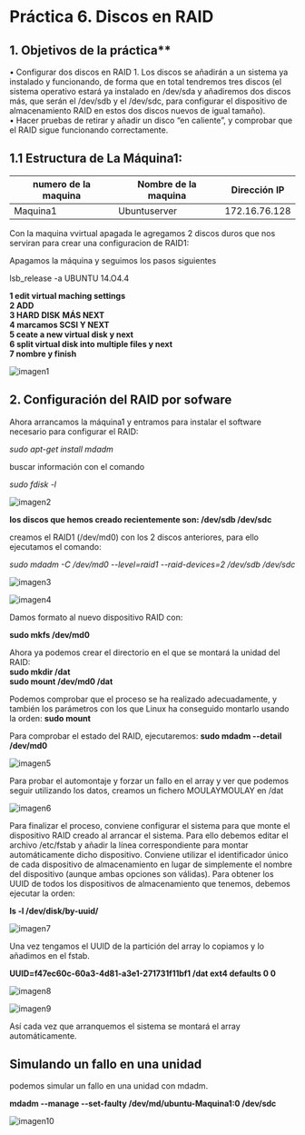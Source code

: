 
# Práctica 6. Discos en RAID

## 1. Objetivos de la práctica**

• Configurar dos discos en RAID 1. Los discos se añadirán a un sistema ya
instalado y funcionando, de forma que en total tendremos tres discos (el
sistema operativo estará ya instalado en /dev/sda y añadiremos dos discos
más, que serán el /dev/sdb y el /dev/sdc, para configurar el dispositivo de
almacenamiento RAID en estos dos discos nuevos de igual tamaño).  
• Hacer pruebas de retirar y añadir un disco “en caliente”, y comprobar que el
RAID sigue funcionando correctamente.  

## 1.1 Estructura de La Máquina1:

numero de la maquina|Nombre de la maquina | Dirección IP
-----------|------------ | -------------
Maquina1 | Ubuntuserver | 172.16.76.128

Con la maquina vvirtual apagada le agregamos 2 discos duros que nos serviran para crear una configuracion de RAID1:  

Apagamos la máquina y seguimos los pasos siguientes

lsb_release -a
UBUNTU 14.O4.4

**1 edit virtual maching settings**  
**2 ADD**  
**3 HARD DISK** **MÁS NEXT**  
**4 marcamos SCSI Y NEXT**  
**5 ceate a new virtual disk y next**  
**6 split virtual disk into multiple files y next**  
**7 nombre y finish**

![imagen1](https://github.com/moulayrchid/SWAP1516/blob/master/practica6/imagen1.png)

## 2. Configuración del RAID por sofware

Ahora arrancamos la máquina1 y entramos para instalar el software necesario para
configurar el RAID:

*sudo apt-get install mdadm* 

buscar información con el comando  

*sudo fdisk -l* 

![imagen2](https://github.com/moulayrchid/SWAP1516/blob/master/practica6/imagen2.png)

**los discos que hemos creado recientemente son: /dev/sdb /dev/sdc**  

 creamos el RAID1 (/dev/md0) con los 2 discos anteriores, para ello ejecutamos el comando:

*sudo mdadm -C /dev/md0 --level=raid1 --raid-devices=2 /dev/sdb /dev/sdc*  

![imagen3](https://github.com/moulayrchid/SWAP1516/blob/master/practica6/imagen3.png)

![imagen4](https://github.com/moulayrchid/SWAP1516/blob/master/practica6/imagen4.png)

Damos formato al nuevo dispositivo RAID con:  

**sudo mkfs /dev/md0**  

Ahora ya podemos crear el directorio en el que se montará la unidad del RAID:  
**sudo mkdir /dat**  
**sudo mount /dev/md0 /dat**  

Podemos comprobar que el proceso se ha realizado adecuadamente, y también los parámetros con los que Linux ha conseguido montarlo usando la orden:
**sudo mount**  

Para comprobar el estado del RAID, ejecutaremos:
**sudo mdadm --detail /dev/md0**  

![imagen5](https://github.com/moulayrchid/SWAP1516/blob/master/practica6/imagen5.png)

Para probar el automontaje y forzar un fallo en el array y ver que podemos seguir utilizando los datos, creamos un fichero MOULAYMOULAY en /dat

![imagen6](https://github.com/moulayrchid/SWAP1516/blob/master/practica6/imagen6.png)

Para finalizar el proceso, conviene configurar el sistema para que monte el dispositivo
RAID creado al arrancar el sistema. Para ello debemos editar el archivo /etc/fstab y
añadir la línea correspondiente para montar automáticamente dicho dispositivo.
Conviene utilizar el identificador único de cada dispositivo de almacenamiento en lugar
de simplemente el nombre del dispositivo (aunque ambas opciones son válidas). Para
obtener los UUID de todos los dispositivos de almacenamiento que tenemos, debemos
ejecutar la orden:

**ls -l /dev/disk/by-uuid/**  

![imagen7](https://github.com/moulayrchid/SWAP1516/blob/master/practica6/imagen7.png)

Una vez tengamos el UUID de la partición del array lo copiamos y lo añadimos en el fstab.

**UUID=f47ec60c-60a3-4d81-a3e1-271731f11bf1 /dat ext4 defaults 0 0**  

![imagen8](https://github.com/moulayrchid/SWAP1516/blob/master/practica6/imagen8.png)

![imagen9](https://github.com/moulayrchid/SWAP1516/blob/master/practica6/imagen9.png)

Así cada vez que arranquemos el sistema se montará el array automáticamente.

## Simulando un fallo en una unidad

 podemos simular un fallo en una unidad con mdadm.

**mdadm --manage --set-faulty /dev/md/ubuntu-Maquina1:0 /dev/sdc**  

![imagen10](https://github.com/moulayrchid/SWAP1516/blob/master/practica6/imagen10.png)
















